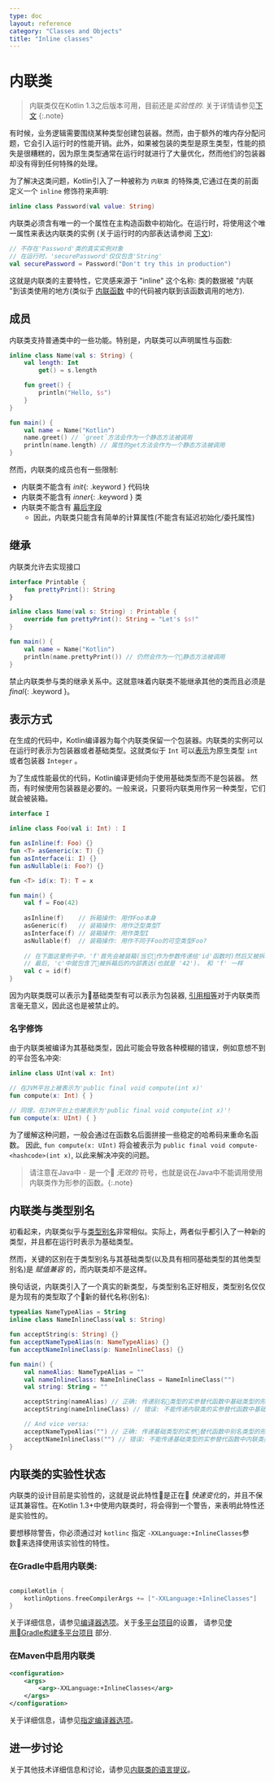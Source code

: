 ```yaml
---
type: doc
layout: reference
category: "Classes and Objects"
title: "Inline classes"
---
```


# 内联类

> 内联类仅在Kotlin 1.3之后版本可用，目前还是*实验性的*. 关于详情请参见[下文](#experimental-status-of-inline-classes)
{:.note}

有时候，业务逻辑需要围绕某种类型创建包装器。然而，由于额外的堆内存分配问题，它会引入运行时的性能开销。此外，如果被包装的类型是原生类型，性能的损失是很糟糕的，因为原生类型通常在运行时就进行了大量优化，然而他们的包装器却没有得到任何特殊的处理。 

为了解决这类问题，Kotlin引入了一种被称为 `内联类` 的特殊类,它通过在类的前面定义一个 `inline` 修饰符来声明:

<div class="sample" markdown="1" theme="idea" data-highlight-only>

```kotlin
inline class Password(val value: String)
```  

</div>

内联类必须含有唯一的一个属性在主构造函数中初始化。在运行时，将使用这个唯一属性来表达内联类的实例 (关于运行时的内部表达请参阅 [下文](#representation)):

<div class="sample" markdown="1" theme="idea" data-highlight-only>

```kotlin
// 不存在'Password'类的真实实例对象
// 在运行时，'securePassword'仅仅包含'String'
val securePassword = Password("Don't try this in production") 
```

</div>

这就是内联类的主要特性，它灵感来源于 "inline" 这个名称: 类的数据被 "内联 "到该类使用的地方(类似于 [内联函数](inline-functions.html) 中的代码被内联到该函数调用的地方).

## 成员

内联类支持普通类中的一些功能。特别是，内联类可以声明属性与函数:

<div class="sample" markdown="1" theme="idea" data-min-compiler-version="1.3">

```kotlin
inline class Name(val s: String) {
    val length: Int
        get() = s.length

    fun greet() {
        println("Hello, $s")
    }
}    

fun main() {
    val name = Name("Kotlin")
    name.greet() // `greet`方法会作为一个静态方法被调用
    println(name.length) // 属性的get方法会作为一个静态方法被调用
}
```

</div>

然而，内联类的成员也有一些限制:
* 内联类不能含有 *init*{: .keyword } 代码块
* 内联类不能含有 *inner*{: .keyword } 类
* 内联类不能含有 [幕后字段](properties.html#幕后字段)
    * 因此，内联类只能含有简单的计算属性(不能含有延迟初始化/委托属性) 


## 继承

内联类允许去实现接口

<div class="sample" markdown="1" theme="idea" data-min-compiler-version="1.3">

```kotlin
interface Printable {
    fun prettyPrint(): String
}

inline class Name(val s: String) : Printable {
    override fun prettyPrint(): String = "Let's $s!"
}    

fun main() {
    val name = Name("Kotlin")
    println(name.prettyPrint()) // 仍然会作为一个静态方法被调用
}
```  

</div>

禁止内联类参与类的继承关系中。这就意味着内联类不能继承其他的类而且必须是 *final*{: .keyword }。

## 表示方式

在生成的代码中，Kotlin编译器为每个内联类保留一个包装器。内联类的实例可以在运行时表示为包装器或者基础类型。这就类似于 `Int` 可以[表示](basic-types.html#表示方式)为原生类型 `int` 或者包装器 `Integer` 。

为了生成性能最优的代码，Kotlin编译更倾向于使用基础类型而不是包装器。 然而，有时候使用包装器是必要的。一般来说，只要将内联类用作另一种类型，它们就会被装箱。

<div class="sample" markdown="1" theme="idea" data-highlight-only>

```kotlin
interface I

inline class Foo(val i: Int) : I

fun asInline(f: Foo) {}
fun <T> asGeneric(x: T) {}
fun asInterface(i: I) {}
fun asNullable(i: Foo?) {}

fun <T> id(x: T): T = x

fun main() {
    val f = Foo(42) 
    
    asInline(f)    // 拆箱操作: 用作Foo本身
    asGeneric(f)   // 装箱操作: 用作泛型类型T
    asInterface(f) // 装箱操作: 用作类型I
    asNullable(f)  // 装箱操作: 用作不同于Foo的可空类型Foo?
    
    // 在下面这里例子中，'f'首先会被装箱(当它作为参数传递给'id'函数时)然后又被拆箱(当它从'id'函数中被返回时)
    // 最后, 'c'中就包含了被拆箱后的内部表达(也就是 '42')， 和 'f' 一样 
    val c = id(f)  
}
```  

</div>

因为内联类既可以表示为基础类型有可以表示为包装器, [引用相等](equality.html#引用相等)对于内联类而言毫无意义，因此这也是被禁止的。

### 名字修饰

由于内联类被编译为其基础类型，因此可能会导致各种模糊的错误，例如意想不到的平台签名冲突:

<div class="sample" markdown="1" theme="idea" data-highlight-only>

```kotlin
inline class UInt(val x: Int)

// 在JVM平台上被表示为'public final void compute(int x)'
fun compute(x: Int) { }

// 同理，在JVM平台上也被表示为'public final void compute(int x)'!
fun compute(x: UInt) { }
```

</div>

为了缓解这种问题，一般会通过在函数名后面拼接一些稳定的哈希码来重命名函数。 因此, `fun compute(x: UInt)` 将会被表示为 `public final void compute-<hashcode>(int x)`, 以此来解决冲突的问题。

> 请注意在Java中 `-` 是一个 *无效的* 符号，也就是说在Java中不能调用使用内联类作为形参的函数。{:.note}

## 内联类与类型别名

初看起来，内联类似乎与[类型别名](type-aliases.html)非常相似。实际上，两者似乎都引入了一种新的类型，并且都在运行时表示为基础类型。

然而，关键的区别在于类型别名与其基础类型(以及具有相同基础类型的其他类型别名)是 *赋值兼容* 的，而内联类却不是这样。

换句话说，内联类引入了一个真实的新类型，与类型别名正好相反，类型别名仅仅是为现有的类型取了个新的替代名称(别名):

<div class="sample" markdown="1" theme="idea" data-highlight-only>

```kotlin
typealias NameTypeAlias = String
inline class NameInlineClass(val s: String)

fun acceptString(s: String) {}
fun acceptNameTypeAlias(n: NameTypeAlias) {}
fun acceptNameInlineClass(p: NameInlineClass) {}

fun main() {
    val nameAlias: NameTypeAlias = ""
    val nameInlineClass: NameInlineClass = NameInlineClass("")
    val string: String = ""

    acceptString(nameAlias) // 正确: 传递别名类型的实参替代函数中基础类型的形参
    acceptString(nameInlineClass) // 错误: 不能传递内联类的实参替代函数中基础类型的形参

    // And vice versa:
    acceptNameTypeAlias("") // 正确: 传递基础类型的实参替代函数中别名类型的形参
    acceptNameInlineClass("") // 错误: 不能传递基础类型的实参替代函数中内联类类型的形参
}
```

</div>


## 内联类的实验性状态

内联类的设计目前是实验性的，这就是说此特性是正在 *快速变化*的，并且不保证其兼容性。在Kotlin 1.3+中使用内联类时，将会得到一个警告，来表明此特性还是实验性的。

要想移除警告，你必须通过对 `kotlinc` 指定 `-XXLanguage:+InlineClasses`参数来选择使用该实验性的特性。

### 在Gradle中启用内联类:
<div class="sample" markdown="1" theme="idea" mode='groovy'>

``` groovy

compileKotlin {
    kotlinOptions.freeCompilerArgs += ["-XXLanguage:+InlineClasses"]
}
```

</div>

关于详细信息，请参见[编译器选项](using-gradle.html#编译器选项)。关于[多平台项目](whatsnew13.html#多平台项目)的设置， 请参见[使用Gradle构建多平台项目](building-mpp-with-gradle.html#language-settings) 部分.

### 在Maven中启用内联类

<div class="sample" markdown="1" theme="idea" mode='xml'>

```xml
<configuration>
    <args>
        <arg>-XXLanguage:+InlineClasses</arg> 
    </args>
</configuration>
```

</div>

关于详细信息，请参见[指定编译器选项](using-maven.html#指定编译器选项)。

## 进一步讨论

关于其他技术详细信息和讨论，请参见[内联类的语言提议](https://github.com/Kotlin/KEEP/blob/master/proposals/inline-classes.md)。
